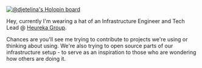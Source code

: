 [![@djetelina's Holopin board](https://holopin.me/djetelina)](https://holopin.io/@djetelina)

Hey, currently I'm wearing a hat of an Infrastructure Engineer and Tech Lead @ [Heureka Group](https://github.com/heureka).

Chances are you'll see me trying to contribute to projects we're using or thinking about using. We're also trying to open source parts of our infrastructure setup - to serve as an inspiration to those who are wondering how others are doing it. 

